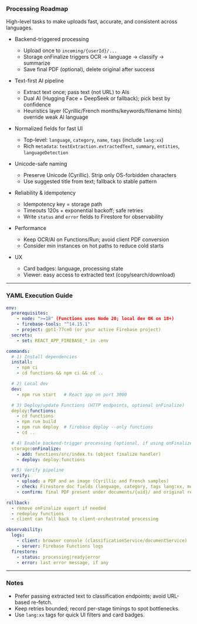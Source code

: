 ### Processing Roadmap

High-level tasks to make uploads fast, accurate, and consistent across languages.

- Backend-triggered processing
  - Upload once to `incoming/{userId}/...`
  - Storage onFinalize triggers OCR → language → classify → summarize
  - Save final PDF (optional), delete original after success

- Text-first AI pipeline
  - Extract text once; pass text (not URL) to AIs
  - Dual AI (Hugging Face + DeepSeek or fallback); pick best by confidence
  - Heuristics layer (Cyrillic/French months/keywords/filename hints) override weak AI language

- Normalized fields for fast UI
  - Top-level: `language`, `category`, `name`, `tags` (include `lang:xx`)
  - Rich `metadata`: `textExtraction.extractedText`, `summary`, `entities`, `languageDetection`

- Unicode-safe naming
  - Preserve Unicode (Cyrillic). Strip only OS-forbidden characters
  - Use suggested title from text; fallback to stable pattern

- Reliability & idempotency
  - Idempotency key = storage path
  - Timeouts 120s + exponential backoff; safe retries
  - Write `status` and `error` fields to Firestore for observability

- Performance
  - Keep OCR/AI on Functions/Run; avoid client PDF conversion
  - Consider min instances on hot paths to reduce cold starts

- UX
  - Card badges: language, processing state
  - Viewer: easy access to extracted text (copy/search/download)

---

### YAML Execution Guide

```yaml
env:
  prerequisites:
    - node: ">=18" (Functions uses Node 20; local dev OK on 18+)
    - firebase-tools: "^14.15.1"
    - project: gpt1-77ce0 (or your active Firebase project)
  secrets:
    - set: REACT_APP_FIREBASE_* in .env

commands:
  # 1) Install dependencies
  install:
    - npm ci
    - cd functions && npm ci && cd ..

  # 2) Local dev
  dev:
    - npm run start   # React app on port 3000

  # 3) Deploy/update Functions (HTTP endpoints, optional onFinalize)
  deploy:functions:
    - cd functions
    - npm run build
    - npm run deploy  # firebase deploy --only functions
    - cd ..

  # 4) Enable backend-trigger processing (optional, if using onFinalize)
  storage:onFinalize:
    - add: functions/src/index.ts (object finalize handler)
    - deploy: deploy:functions

  # 5) Verify pipeline
  verify:
    - upload: a PDF and an image (Cyrillic and French samples)
    - check: Firestore doc fields (language, category, tags lang:xx, metadata.textExtraction)
    - confirm: final PDF present under documents/{uid}/ and original removed

rollback:
  - remove onFinalize export if needed
  - redeploy functions
  - client can fall back to client-orchestrated processing

observability:
  logs:
    - client: browser console (classificationService/documentService)
    - server: Firebase Functions logs
  firestore:
    - status: processing|ready|error
    - error: last error message, if any
```

---

### Notes

- Prefer passing extracted text to classification endpoints; avoid URL-based re-fetch.
- Keep retries bounded; record per-stage timings to spot bottlenecks.
- Use `lang:xx` tags for quick UI filters and card badges.


